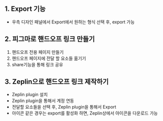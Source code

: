 ## 1. Export 기능
* 우측 디자인 패널에서 Export에서 원하는 형식 선택 후, export 가능

## 2. 피그마로 핸드오프 링크 만들기
1. 핸드오프 전용 페이지 만들기
2. 핸드오프 페이지에 전달 할 요소들 옮기기
3. share기능을 통해 링크 공유

## 3. Zeplin으로 핸드오프 링크 제작하기
* Zeplin plugin 설치
* Zeplin plugin을 통해서 계정 연동
* 전달할 요소들을 선택 후, Zeplin plugin을 통해서 Export
* 아이콘 같은 경우는 export를 활성화 하면, Zeplin상에서 아이콘을 다운로드 가능
